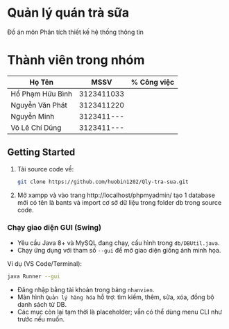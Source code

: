 <!-- author: hgbaodev -->
# Quản lý quán trà sữa
Đồ án môn Phân tích thiết kế hệ thống thông tin
# Thành viên trong nhóm
| Họ Tên  | MSSV | % Công việc |
| ------------- | ------------- | ------------- | 
| Hồ Phạm Hữu Bình  | 3123411033  | |
| Nguyễn Văn Phát  | 3123411220  | |
| Nguyễn Minh  | 3123411---  | |
| Võ Lê Chí Dũng  | 3123411---  | |

## Getting Started

1. Tải source code về:

   ```bash
   git clone https://github.com/huobin1202/Qly-tra-sua.git
   ```
2. Mở xampp và vào trang http://localhost/phpmyadmin/ tạo 1 database mới có tên là bants và import cơ sở dữ liệu trong folder db trong source code.

### Chạy giao diện GUI (Swing)

- Yêu cầu Java 8+ và MySQL đang chạy, cấu hình trong `db/DBUtil.java`.
- Chạy ứng dụng với tham số `--gui` để mở giao diện giống ảnh minh họa.

Ví dụ (VS Code/Terminal):

```bash
java Runner --gui
```

- Đăng nhập bằng tài khoản trong bảng `nhanvien`.
- Màn hình `Quản lý hàng hóa` hỗ trợ: tìm kiếm, thêm, sửa, xóa, đồng bộ danh sách từ DB.
- Các mục còn lại tạm thời là placeholder; vẫn có thể dùng menu CLI như trước nếu muốn.


